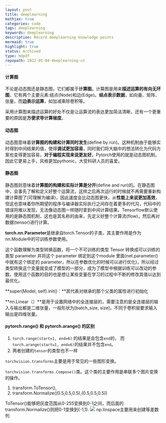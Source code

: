 ```yaml
---
layout: post
title: deeplearning
mathjax: true
categories: code
tags: deeplearning
keywords: deeplearning
description: Record deeplearning knowledge points
mermaid: true
highlight: true
status: Archived
type: mdpdf
repopath: 2022-05-04-deeplearning-cn
---
```


#### 计算图

不论是动态图还是静态图，它们都属于**计算图**。计算图是用来**描述运算的有向无环图**，它有两个主要元素:结点(Node)和边(Edge)。**结点表示数据**，如向量、矩阵、张量，而**边表示运算**，如加减乘除卷积等。

采用计算图来描述运算的好处不仅是让运算流的表达更加简洁清晰，还有一个更重要的原因是**方便求导计算梯度**。



#### 动态图

动态图意味着**计算图的构建和计算同时发生**(define by run)。这种机制由于能够实时得到中间结果的值，使得**调试更加容易**，同时我们将大脑中的想法转化为代码方案也变得更加容易，**对于编程实现来说更友好**。Pytorch使用的就是动态图机制，因此它更易上手，风格更加pythonic，大受科研人员的喜爱。



#### 静态图

静态图则意味着**计算图的构建和实际计算是分开**(define and run)的。在静态图中，会事先了解和定义好整个运算流，这样之后再次运行的时候就不再需要重新构建计算图了(可理解为编译)，因此速度会比动态图更快，从**性能上来说更加高效**，但这也意味着你所期望的程序与编译器实际执行之间存在着更多的代沟，代码中的错误将难以发现，无法像动态图一样随时拿到中间计算结果。Tensorflow默认使用的是静态图机制，这也是其名称的由来，先定义好整个计算流(flow)，然后再对数据(tensor)进行计算。



**torch.nn.Parameter**是继承自torch.Tensor的子类，其主要作用是作为nn.Module中的可训练参数使用。

这个函数理解为类型转换函数，将一个不可训练的类型 Tensor 转换成可以训练的类型 parameter 并将这个 parameter 绑定到这个module 里面(net.parameter() 中就有这个绑定的 parameter，所以在参数优化的时候可以进行优化)，所以经过类型转换这个变量就变成了模型的一部分，成为了模型中根据训练可以改动的参数。使用这个函数的目的也是想让某些变量在学习的过程中不断的修改其值以达到最优化。



 **super(Model, self).init()：**其代表对继承的那个父类的属性进行初始化

**nn.Linear（）**是用于设置网络中的全连接层的，需要注意的是全连接层的输入与输出都是二维张量，一般形状为[batch_size, size]，不同于卷积层要求输入输出是四维张量。

#### pytorch.range() 和 pytorch.arange() 的区别

1. `torch.range(start=1, end=6)` 的结果是会包含`end`的，
   而`torch.arange(start=1, end=6)`的结果并不包含`end`。
2. 两者创建的`tensor`的类型也不一样

`torchvision.transforms`主要是用于常见的一些图形变换。

`torchvision.transforms.Compose()`类。这个类的主要作用是串联多个图片变换的操作。

1. transform.ToTensor(),
2. transform.Normalize((0.5,0.5,0.5),(0.5,0.5,0.5))

ToTensor()能够把灰度范围从0-255变换到0-1之间，而后面的transform.Normalize()则把0-1变换到(-1,1).
<img src ="https://github.com/cscdxu/cscdxu.github.io/blob/master/_posts/2022-05-04-deeplearning/image-20210708195347209.png" />
np.linspace主要用来创建等差数列
